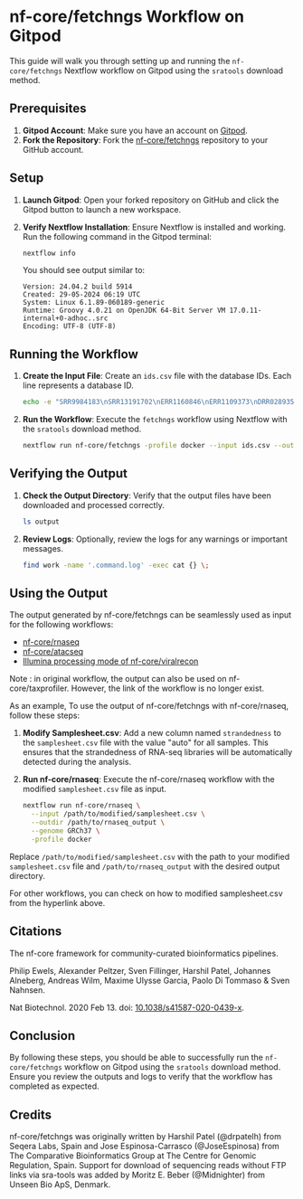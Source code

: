 # nf-core/fetchngs Workflow on Gitpod

This guide will walk you through setting up and running the `nf-core/fetchngs` Nextflow workflow on Gitpod using the `sratools` download method.

## Prerequisites

1. **Gitpod Account**: Make sure you have an account on [Gitpod](https://www.gitpod.io/).
2. **Fork the Repository**: Fork the [nf-core/fetchngs](https://github.com/nf-core/fetchngs) repository to your GitHub account.

## Setup

1. **Launch Gitpod**: Open your forked repository on GitHub and click the Gitpod button to launch a new workspace.

2. **Verify Nextflow Installation**: Ensure Nextflow is installed and working. Run the following command in the Gitpod terminal:
   ```sh
   nextflow info
   ```
   You should see output similar to:
   ```
   Version: 24.04.2 build 5914
   Created: 29-05-2024 06:19 UTC
   System: Linux 6.1.89-060189-generic
   Runtime: Groovy 4.0.21 on OpenJDK 64-Bit Server VM 17.0.11-internal+0-adhoc..src
   Encoding: UTF-8 (UTF-8)
   ```

## Running the Workflow

1. **Create the Input File**: Create an `ids.csv` file with the database IDs. Each line represents a database ID.

   ```sh
   echo -e "SRR9984183\nSRR13191702\nERR1160846\nERR1109373\nDRR028935\nDRR026872" > ids.csv
   ```

2. **Run the Workflow**: Execute the `fetchngs` workflow using Nextflow with the `sratools` download method.
   ```sh
   nextflow run nf-core/fetchngs -profile docker --input ids.csv --outdir output --download_method sratools
   ```

## Verifying the Output

1. **Check the Output Directory**: Verify that the output files have been downloaded and processed correctly.

   ```sh
   ls output
   ```

2. **Review Logs**: Optionally, review the logs for any warnings or important messages.
   ```sh
   find work -name '.command.log' -exec cat {} \;
   ```

## Using the Output

The output generated by nf-core/fetchngs can be seamlessly used as input for the following workflows:

- [nf-core/rnaseq](https://nf-co.re/rnaseq/3.14.0/docs/usage#samplesheet-input)
- [nf-core/atacseq](https://nf-co.re/atacseq/2.1.2/docs/usage#samplesheet-input)
- [Illumina processing mode of nf-core/viralrecon](https://nf-co.re/viralrecon/2.6.0/docs/usage#illumina-samplesheet-format)

Note : in original workflow, the output can also be used on nf-core/taxprofiler. However, the link of the workflow is no longer exist.

As an example, To use the output of nf-core/fetchngs with nf-core/rnaseq, follow these steps:

1. **Modify Samplesheet.csv**: Add a new column named `strandedness` to the `samplesheet.csv` file with the value "auto" for all samples. This ensures that the strandedness of RNA-seq libraries will be automatically detected during the analysis.

2. **Run nf-core/rnaseq**: Execute the nf-core/rnaseq workflow with the modified `samplesheet.csv` file as input.

   ```sh
   nextflow run nf-core/rnaseq \
     --input /path/to/modified/samplesheet.csv \
     --outdir /path/to/rnaseq_output \
     --genome GRCh37 \
     -profile docker
   ```

Replace `/path/to/modified/samplesheet.csv` with the path to your modified `samplesheet.csv` file and `/path/to/rnaseq_output` with the desired output directory.

For other workflows, you can check on how to modified samplesheet.csv from the hyperlink above.

## Citations

The nf-core framework for community-curated bioinformatics pipelines.

Philip Ewels, Alexander Peltzer, Sven Fillinger, Harshil Patel, Johannes Alneberg, Andreas Wilm, Maxime Ulysse Garcia, Paolo Di Tommaso & Sven Nahnsen.

Nat Biotechnol. 2020 Feb 13. doi: [10.1038/s41587-020-0439-x](https://doi.org/10.1038/s41587-020-0439-x).

## Conclusion

By following these steps, you should be able to successfully run the `nf-core/fetchngs` workflow on Gitpod using the `sratools` download method. Ensure you review the outputs and logs to verify that the workflow has completed as expected.

## Credits

nf-core/fetchngs was originally written by Harshil Patel (@drpatelh) from Seqera Labs, Spain and Jose Espinosa-Carrasco (@JoseEspinosa) from The Comparative Bioinformatics Group at The Centre for Genomic Regulation, Spain. Support for download of sequencing reads without FTP links via sra-tools was added by Moritz E. Beber (@Midnighter) from Unseen Bio ApS, Denmark.
